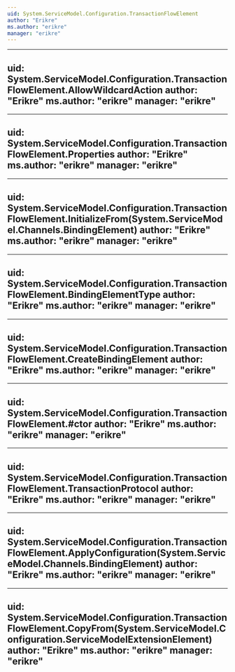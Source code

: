 ```yaml
---
uid: System.ServiceModel.Configuration.TransactionFlowElement
author: "Erikre"
ms.author: "erikre"
manager: "erikre"
---
```


---
uid: System.ServiceModel.Configuration.TransactionFlowElement.AllowWildcardAction
author: "Erikre"
ms.author: "erikre"
manager: "erikre"
---

---
uid: System.ServiceModel.Configuration.TransactionFlowElement.Properties
author: "Erikre"
ms.author: "erikre"
manager: "erikre"
---

---
uid: System.ServiceModel.Configuration.TransactionFlowElement.InitializeFrom(System.ServiceModel.Channels.BindingElement)
author: "Erikre"
ms.author: "erikre"
manager: "erikre"
---

---
uid: System.ServiceModel.Configuration.TransactionFlowElement.BindingElementType
author: "Erikre"
ms.author: "erikre"
manager: "erikre"
---

---
uid: System.ServiceModel.Configuration.TransactionFlowElement.CreateBindingElement
author: "Erikre"
ms.author: "erikre"
manager: "erikre"
---

---
uid: System.ServiceModel.Configuration.TransactionFlowElement.#ctor
author: "Erikre"
ms.author: "erikre"
manager: "erikre"
---

---
uid: System.ServiceModel.Configuration.TransactionFlowElement.TransactionProtocol
author: "Erikre"
ms.author: "erikre"
manager: "erikre"
---

---
uid: System.ServiceModel.Configuration.TransactionFlowElement.ApplyConfiguration(System.ServiceModel.Channels.BindingElement)
author: "Erikre"
ms.author: "erikre"
manager: "erikre"
---

---
uid: System.ServiceModel.Configuration.TransactionFlowElement.CopyFrom(System.ServiceModel.Configuration.ServiceModelExtensionElement)
author: "Erikre"
ms.author: "erikre"
manager: "erikre"
---

